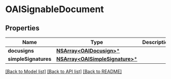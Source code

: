 # OAISignableDocument

## Properties
Name | Type | Description | Notes
------------ | ------------- | ------------- | -------------
**docusigns** | [**NSArray&lt;OAIDocusign&gt;***](OAIDocusign.md) |  | [optional] 
**simpleSignatures** | [**NSArray&lt;OAISimpleSignature&gt;***](OAISimpleSignature.md) |  | [optional] 

[[Back to Model list]](../README.md#documentation-for-models) [[Back to API list]](../README.md#documentation-for-api-endpoints) [[Back to README]](../README.md)


